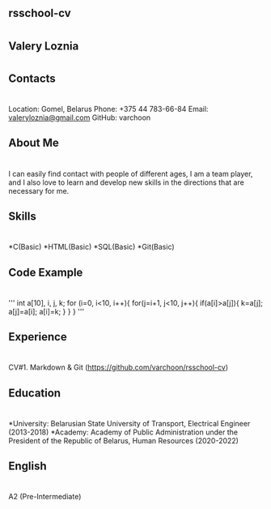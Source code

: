 **rsschool-cv**<h1>
--------------------------------------------------------------------------

**Valery Loznia**<h1>
--------------------------------------------------------------------------

**Contacts**<h1>
--------------------------------------------------------------------------
Location: Gomel, Belarus
Phone: +375 44 783-66-84
Email: valeryloznia@gmail.com
GitHub: varchoon

**About Me**<h1>
--------------------------------------------------------------------------
I can easily find contact with people of different ages, I am a team player, and I also love to learn and develop new skills in the directions that are necessary for me.


**Skills**<h1>
--------------------------------------------------------------------------
*C(Basic)
*HTML(Basic)
*SQL(Basic)
*Git(Basic)

**Code Example**<h1>
--------------------------------------------------------------------------
'''
int a[10], i, j, k;
for (i=0, i<10, i++){
    for(j=i+1, j<10, j++){
        if(a[i]>a[j]){
            k=a[j];
            a[j]=a[i];
            a[i]=k;
        }
    }
}
'''

**Experience**<h1>
--------------------------------------------------------------------------
CV#1. Markdown & Git (https://github.com/varchoon/rsschool-cv)

**Education**<h1>
--------------------------------------------------------------------------
*University: Belarusian State University of Transport, Electrical Engineer (2013-2018)
*Academy: Academy of Public Administration under the President of the Republic of Belarus, Human Resources (2020-2022)

**English**<h1>
--------------------------------------------------------------------------
A2 (Pre-Intermediate)

